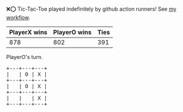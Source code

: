 :x::o: Tic-Tac-Toe played indefinitely by github action runners! See [my workflow](.github/workflows/play.yaml).

|PlayerX wins|PlayerO wins|Ties|
|-|-|-|
|878|802|391|

PlayerO's turn.

<pre>
+---+---+---+
|   | O | X |
+---+---+---+
|   | O | X |
+---+---+---+
|   |   | X |
+---+---+---+
</pre>